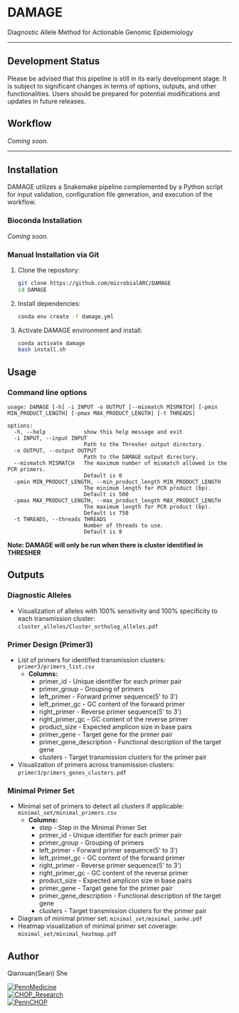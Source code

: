 # DAMAGE
Diagnostic Allele Method for Actionable Genomic Epidemiology

---
## **Development Status**
Please be advised that this pipeline is still in its early development stage. It is subject to significant changes in terms of options, outputs, and other functionalities. Users should be prepared for potential modifications and updates in future releases.

## **Workflow**  
*Coming soon.*

---

## **Installation**  
DAMAGE utilizes a Snakemake pipeline complemented by a Python script for input validation, configuration file generation, and execution of the workflow.

### **Bioconda Installation**  
*Coming soon.*

### **Manual Installation via Git**  
1. Clone the repository:  
   ```bash
   git clone https://github.com/microbialARC/DAMAGE
   cd DAMAGE
2. Install dependencies:
    ```bash
    conda env create -f damage.yml
3. Activate DAMAGE environment and install:
    ```bash
    conda activate damage
    bash install.sh
## **Usage**
### Command line options
```
usage: DAMAGE [-h] -i INPUT -o OUTPUT [--mismatch MISMATCH] [-pmin MIN_PRODUCT_LENGTH] [-pmax MAX_PRODUCT_LENGTH] [-t THREADS]

options:
  -h, --help            show this help message and exit
  -i INPUT, --input INPUT
                        Path to the Thresher output directory.
  -o OUTPUT, --output OUTPUT
                        Path to the DAMAGE output directory.
  --mismatch MISMATCH   The maximum number of mismatch allowed in the PCR primers.
                        Default is 0
  -pmin MIN_PRODUCT_LENGTH, --min_product_length MIN_PRODUCT_LENGTH
                        The minimum length for PCR product (bp).
                        Default is 500
  -pmax MAX_PRODUCT_LENGTH, --max_product_length MAX_PRODUCT_LENGTH
                        The maximum length for PCR product (bp).
                        Default is 750
  -t THREADS, --threads THREADS
                        Number of threads to use.
                        Default is 8

```

**Note: DAMAGE will only be run when there is cluster identified in THRESHER**

## Outputs
### Diagnostic Alleles
* Visualization of alleles with 100% sensitivity and 100% specificity to each transmission cluster: `cluster_alleles/Cluster_ortholog_alleles.pdf`

### Primer Design (Primer3)
* List of primers for identified transmission clusters: `primer3/primers_list.csv`
    * **Columns:**
        * primer_id - Unique identifier for each primer pair
        * primer_group - Grouping of primers
        * left_primer - Forward primer sequence(5' to 3')
        * left_primer_gc - GC content of the forward primer
        * right_primer - Reverse primer sequence(5' to 3')
        * right_primer_gc - GC content of the reverse primer
        * product_size - Expected amplicon size in base pairs
        * primer_gene - Target gene for the primer pair
        * primer_gene_description - Functional description of the target gene
        * clusters - Target transmission clusters for the primer pair
* Visualization of primers across transmission clusters: `primer3/primers_genes_clusters.pdf` 

### Minimal Primer Set
* Minimal set of primers to detect all clusters if applicable: `minimal_set/minimal_primers.csv`
    * **Columns:**
        * step - Step in the Minimal Primer Set
        * primer_id - Unique identifier for each primer pair
        * primer_group - Grouping of primers
        * left_primer - Forward primer sequence(5' to 3')
        * left_primer_gc - GC content of the forward primer
        * right_primer - Reverse primer sequence(5' to 3')
        * right_primer_gc - GC content of the reverse primer
        * product_size - Expected amplicon size in base pairs
        * primer_gene - Target gene for the primer pair
        * primer_gene_description - Functional description of the target gene
        * clusters - Target transmission clusters for the primer pair
* Diagram of minimal primer set: `minimal_set/minimal_sanke.pdf`
* Heatmap visualization of minimal primer set coverage: `minimal_set/minimal_heatmap.pdf`


## **Author**
Qianxuan(Sean) She

[![PennMedicine](data/PennMedicine.png)](https://www.pennmedicine.org/)  
[![CHOP_Research](data/CHOP_Research.png)](https://www.research.chop.edu/)  
[![PennCHOP](data/PennCHOP.png)](https://www.research.chop.edu/pennchop-microbiome-program)
